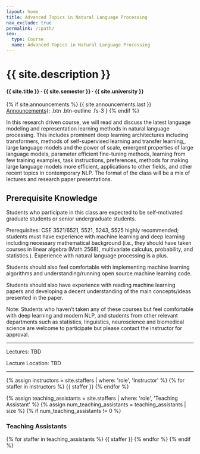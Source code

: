 ```yaml
---
layout: home
title: Advanced Topics in Natural Language Processing
nav_exclude: true
permalink: /:path/
seo:
  type: Course
  name: Advanced Topics in Natural Language Processing
---
```


<!-- # {{ site.tagline }} -->
<!-- {: .mb-2 } -->
# {{ site.description }}
#### {{ site.title }} &middot; {{ site.semester }} &middot; {{ site.university }}

{% if site.announcements %}
{{ site.announcements.last }}
[Announcements](announcements.md){: .btn .btn-outline .fs-3 }
{% endif %}

<!-- <img src="assets/images/crafting_software_header_noBG.png" > 

## Welcome to 17-950 Crafting Software-->

In this research driven course, we will read and discuss the latest language modeling and representation learning methods in natural language processing. This includes prominent deep learning architectures including transformers, methods of self-supervised learning and transfer learning,, large language models and the power of scale, emergent properties of large language models, parameter efficient fine-tuning methods, learning from few training examples, task instructions, preferences, methods for making large language models more efficient, applications to other fields, and other recent topics in contemporary NLP. The format of the class will be a mix of lectures and research paper presentations. 

## Prerequisite Knowledge

Students who participate in this class are expected to be self-motivated graduate students or senior undergraduate students.

Prerequisites: CSE 3521/6521, 5521, 5243, 5525 highly recommended; students must have experience with machine learning and deep learning including necessary mathematical background (i.e., they should have taken courses in linear algebra (Math 2568), multivariate calculus, probability, and statistics.). Experience with natural language processing is a plus. 

Students should also feel comfortable with implementing machine learning algorithms and understanding/running open source machine learning code.

Students should also have experience with reading machine learning papers and developing a decent understanding of the main concepts/ideas presented in the paper.

Note: Students who haven’t taken any of these courses but feel comfortable with deep learning and modern NLP, and students from other relevant departments such as statistics, linguistics, neuroscience and biomedical science are welcome to participate but please contact the instructor for approval.

---

Lectures: TBD

Lecture Location: TBD

---

{% assign instructors = site.staffers | where: 'role', 'Instructor' %}
{% for staffer in instructors %}
{{ staffer }}
{% endfor %}

{% assign teaching_assistants = site.staffers | where: 'role', 'Teaching Assistant' %}
{% assign num_teaching_assistants = teaching_assistants | size %}
{% if num_teaching_assistants != 0 %}
### Teaching Assistants

{% for staffer in teaching_assistants %}
{{ staffer }}
{% endfor %}
{% endif %}
